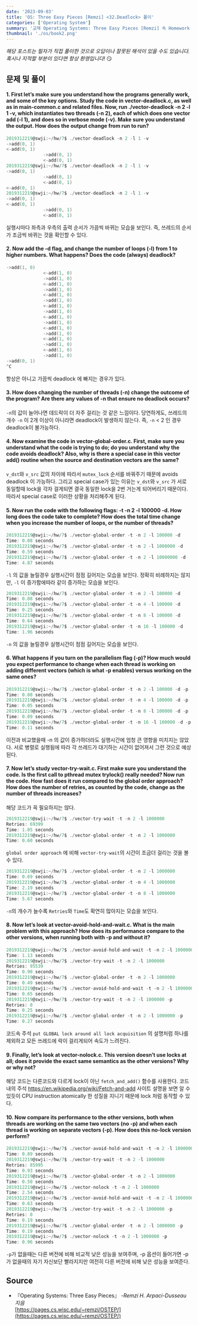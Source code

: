 ```yaml
---
date: '2023-09-03'
title: 'OS: Three Easy Pieces [Remzi] <32.Deadlock> 풀이'
categories: ['Operating System']
summary: '교재 Operating Systems: Three Easy Pieces [Remzi] 속 Homework 문제 풀이'
thumbnail: './os/book2.png'
---
```

*해당 포스트는 필자가 직접 풀이한 것으로 오답이나 잘못된 해석이 있을 수도 있습니다.*  
*혹시나 지적할 부분이 있다면 항상 환영입니다!* 😏
## 문제 및 풀이

#### 1. First let’s make sure you understand how the programs generally work, and some of the key options. Study the code in vector-deadlock.c, as well as in main-common.c and related files. Now, run ./vector-deadlock -n 2 -l 1 -v, which instantiates two threads (-n 2), each of which does one vector add (-l 1), and does so in verbose mode (-v). Make sure you understand the output. How does the output change from run to run?


```c
2019312219@swji:~/hw/7$ ./vector-deadlock -n 2 -l 1 -v
->add(0, 1)
<-add(0, 1)
              ->add(0, 1)
              <-add(0, 1)
2019312219@swji:~/hw/7$ ./vector-deadlock -n 2 -l 1 -v
->add(0, 1)
              ->add(0, 1)
              <-add(0, 1)
<-add(0, 1)
2019312219@swji:~/hw/7$ ./vector-deadlock -n 2 -l 1 -v
->add(0, 1)
<-add(0, 1)
              ->add(0, 1)
              <-add(0, 1)
```

실행시마다 좌측과 우측의 출력 순서가 가끔씩 바뀌는 모습을 보인다. 즉, 쓰레드의 순서가 조금씩 바뀌는 것을 확인할 수 있다.


#### 2. Now add the -d flag, and change the number of loops (-l) from 1 to higher numbers. What happens? Does the code (always) deadlock?

```c
->add(1, 0)
              <-add(1, 0)
              ->add(1, 0)
              <-add(1, 0)
              ->add(1, 0)
              <-add(1, 0)
              ->add(1, 0)
              <-add(1, 0)
              ->add(1, 0)
              <-add(1, 0)
              ->add(1, 0)
              <-add(1, 0)
              ->add(1, 0)
              <-add(1, 0)
              ->add(1, 0)
              <-add(1, 0)
              ->add(1, 0)
->add(0, 1)
^C
```
항상은 아니고 가끔씩 deadlock 에 빠지는 경우가 있다.


#### 3. How does changing the number of threads (-n) change the outcome of the program? Are there any values of -n that ensure no deadlock occurs?
`-n`의 값이 늘어나면 데드락이 더 자주 걸리는 것 같은 느낌이다. 당연하게도, 쓰레드의 개수 `-n` 이 2개 이상이 아니라면 deadlock이 발생하지 않는다. 즉, `-n` < 2 인 경우 deadlock이 불가능하다.

#### 4. Now examine the code in vector-global-order.c. First, make sure you understand what the code is trying to do; do you understand why the code avoids deadlock? Also, why is there a special case in this vector add() routine when the source and destination vectors are the same?
`v_dst`와 `v_src` 값의 차이에 따라서 `mutex_lock` 순서를 바꿔주기 때문에 avoids deadlock 이 가능하다. 그리고 special case가 있는 이유는 `v_dst`와 `v_src` 가 서로 동일할때 lock을 각자 걸게되면 결국 동일한 lock을 2번 거는게 되어버리기 때문이다. 따라서 special case로 이러한 상황을 처리해주게 된다.

#### 5. Now run the code with the following flags: -t -n 2 -l 100000 -d. How long does the code take to complete? How does the total time change when you increase the number of loops, or the number of threads?


```c
2019312219@swji:~/hw/7$ ./vector-global-order -t -n 2 -l 100000 -d
Time: 0.08 seconds
2019312219@swji:~/hw/7$ ./vector-global-order -t -n 2 -l 1000000 -d
Time: 0.59 seconds
2019312219@swji:~/hw/7$ ./vector-global-order -t -n 2 -l 10000000 -d
Time: 4.87 seconds
```

`-l` 의 값을 늘릴경우 실행시간이 점점 길어지는 모습을 보인다. 정확히 비례하지는 않지만, `-l` 이 증가함에따라 같이 증가하는 모습을 보인다.


```c
2019312219@swji:~/hw/7$ ./vector-global-order -t -n 2 -l 100000 -d
Time: 0.08 seconds
2019312219@swji:~/hw/7$ ./vector-global-order -t -n 4 -l 100000 -d
Time: 0.25 seconds
2019312219@swji:~/hw/7$ ./vector-global-order -t -n 8 -l 100000 -d
Time: 0.64 seconds
2019312219@swji:~/hw/7$ ./vector-global-order -t -n 16 -l 100000 -d
Time: 1.96 seconds
```

`-n` 의 값을 늘릴경우 실행시간이 점점 길어지는 모습을 보인다.


#### 6. What happens if you turn on the parallelism flag (-p)? How much would you expect performance to change when each thread is working on adding different vectors (which is what -p enables) versus working on the same ones?


```c
2019312219@swji:~/hw/7$ ./vector-global-order -t -n 2 -l 100000 -d -p
Time: 0.08 seconds
2019312219@swji:~/hw/7$ ./vector-global-order -t -n 4 -l 100000 -d -p
Time: 0.05 seconds
2019312219@swji:~/hw/7$ ./vector-global-order -t -n 8 -l 100000 -d -p
Time: 0.09 seconds
2019312219@swji:~/hw/7$ ./vector-global-order -t -n 16 -l 100000 -d -p
Time: 0.11 seconds
```

이전과 비교했을때 -n 의 값이 증가하더라도 실행시간에 엄청 큰 영향을 미치지는 않았다. 서로 병렬로 실행됨에 따라 각 쓰레드가 대기하는 시간이 없어져서 그런 것으로 예상된다.

#### 7. Now let’s study vector-try-wait.c. First make sure you understand the code. Is the first call to pthread mutex trylock() really needed? Now run the code. How fast does it run compared to the global order approach? How does the number of retries, as counted by the code, change as the number of threads increases?
해당 코드가 꼭 필요하지는 않다.


```c
2019312219@swji:~/hw/7$ ./vector-try-wait -t -n 2 -l 1000000
Retries: 69399
Time: 1.05 seconds
2019312219@swji:~/hw/7$ ./vector-global-order -t -n 2 -l 1000000
Time: 0.60 seconds
```

`global order approach` 에 비해 `vector-try-wait`의 시간이 조금더 걸리는 것을 볼 수 있다.

```c
2019312219@swji:~/hw/7$ ./vector-global-order -t -n 2 -l 1000000
Time: 0.69 seconds
2019312219@swji:~/hw/7$ ./vector-global-order -t -n 4 -l 1000000
Time: 2.19 seconds
2019312219@swji:~/hw/7$ ./vector-global-order -t -n 8 -l 1000000
Time: 5.67 seconds
```

`-n`의 개수가 늘수록 `Retries`와 `Time`도 확연히 많아지는 모습을 보인다.


#### 8. Now let’s look at vector-avoid-hold-and-wait.c. What is the main problem with this approach? How does its performance compare to the other versions, when running both with -p and without it?



```c
2019312219@swji:~/hw/7$ ./vector-avoid-hold-and-wait -t -n 2 -l 1000000
Time: 1.13 seconds
2019312219@swji:~/hw/7$ ./vector-try-wait -t -n 2 -l 1000000
Retries: 95539
Time: 0.90 seconds
2019312219@swji:~/hw/7$ ./vector-global-order -t -n 2 -l 1000000
Time: 0.49 seconds
2019312219@swji:~/hw/7$ ./vector-avoid-hold-and-wait -t -n 2 -l 1000000 -p
Time: 0.65 seconds
2019312219@swji:~/hw/7$ ./vector-try-wait -t -n 2 -l 1000000 -p
Retries: 0
Time: 0.25 seconds
2019312219@swji:~/hw/7$ ./vector-global-order -t -n 2 -l 1000000 -p
Time: 0.27 seconds
```

코드속 주석 `put GLOBAL lock around all lock acquisition` 의 설명처럼 하나를 제외하고 모든 쓰레드에 락이 걸리게되어 속도가 느려진다.

#### 9. Finally, let’s look at vector-nolock.c. This version doesn’t use locks at all; does it provide the exact same semantics as the other versions? Why or why not?
해당 코드는 다른코드와 다르게 lock이 아닌 `fetch_and_add()` 함수를 사용한다. 코드내의 주석 https://en.wikipedia.org/wiki/Fetch-and-add 사이트 설명을 보면 알 수 있듯이 CPU instruction atomically 한 성질을 지니기 때문에 lock 처럼 동작할 수 있다.
 
#### 10. Now compare its performance to the other versions, both when threads are working on the same two vectors (no -p) and when each thread is working on separate vectors (-p). How does this no-lock version perform?


```c
2019312219@swji:~/hw/7$ ./vector-avoid-hold-and-wait -t -n 2 -l 1000000
Time: 0.89 seconds
2019312219@swji:~/hw/7$ ./vector-try-wait -t -n 2 -l 1000000
Retries: 85995
Time: 0.93 seconds
2019312219@swji:~/hw/7$ ./vector-global-order -t -n 2 -l 1000000
Time: 0.50 seconds
2019312219@swji:~/hw/7$ ./vector-nolock -t -n 2 -l 1000000
Time: 2.54 seconds
2019312219@swji:~/hw/7$ ./vector-avoid-hold-and-wait -t -n 2 -l 1000000 -p
Time: 0.63 seconds
2019312219@swji:~/hw/7$ ./vector-try-wait -t -n 2 -l 1000000 -p
Retries: 0
Time: 0.19 seconds
2019312219@swji:~/hw/7$ ./vector-global-order -t -n 2 -l 1000000 -p
Time: 0.19 seconds
2019312219@swji:~/hw/7$ ./vector-nolock -t -n 2 -l 1000000 -p
Time: 0.96 seconds
```

`-p`가 없을때는 다른 버전에 비해 비교적 낮은 성능을 보여주며, -p 옵션이 들어가면 -p가 없을때의 자기 자신보단 빨라지지만 여전히 다른 버전에 비해 낮은 성능을 보여준다.

## Source

- 『Operating Systems: Three Easy Pieces』 *-Remzi H. Arpaci-Dusseau 지음*  
  [https://pages.cs.wisc.edu/~remzi/OSTEP/](https://pages.cs.wisc.edu/~remzi/OSTEP/)